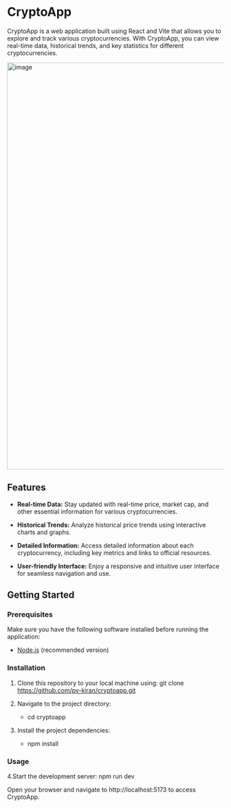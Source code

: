 # CryptoApp

CryptoApp is a web application built using React and Vite that allows you to explore and track various cryptocurrencies. With CryptoApp, you can view real-time data, historical trends, and key statistics for different cryptocurrencies.

<img width="947" alt="image" src="https://github.com/pv-kiran/cryptoapp/assets/106447921/c97b06f9-6af9-4f49-9292-463a511dd718">


## Features

- **Real-time Data:** Stay updated with real-time price, market cap, and other essential information for various cryptocurrencies.

- **Historical Trends:** Analyze historical price trends using interactive charts and graphs.

- **Detailed Information:** Access detailed information about each cryptocurrency, including key metrics and links to official resources.

- **User-friendly Interface:** Enjoy a responsive and intuitive user interface for seamless navigation and use.

## Getting Started

### Prerequisites

Make sure you have the following software installed before running the application:

- [Node.js](https://nodejs.org/) (recommended version)

### Installation


1. Clone this repository to your local machine using:
   git clone https://github.com/pv-kiran/cryptoapp.git

2. Navigate to the project directory:
   - cd cryptoapp

3. Install the project dependencies:
   -  npm install


### Usage

4.Start the development server:
npm run dev

Open your browser and navigate to http://localhost:5173 to access CryptoApp.
